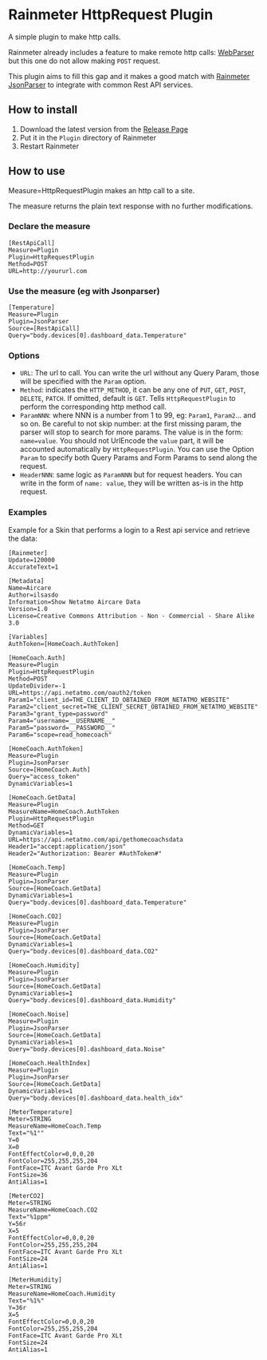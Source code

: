 # Rainmeter HttpRequest Plugin

A simple plugin to make http calls.

Rainmeter already includes a feature to make remote http calls: [WebParser](https://docs.rainmeter.net/manual/measures/webparser) but this one do not allow making `POST` request.

This plugin aims to fill this gap and it makes a good match with [Rainmeter JsonParser](https://github.com/e2e8/rainmeter-jsonparser) to integrate with common Rest API services.

## How to install

1. Download the latest version from the [Release Page](https://github.com/ilsasdo/rainmeter-httprequest/releases/latest)
2. Put it in the `Plugin` directory of Rainmeter
3. Restart Rainmeter

## How to use

Measure=HttpRequestPlugin makes an http call to a site.

The measure returns the plain text response with no further modifications.

### Declare the measure

```
[RestApiCall]
Measure=Plugin
Plugin=HttpRequestPlugin
Method=POST
URL=http://yoururl.com
```

### Use the measure (eg with Jsonparser)

```
[Temperature]
Measure=Plugin
Plugin=JsonParser
Source=[RestApiCall]
Query="body.devices[0].dashboard_data.Temperature"
```

### Options

* `URL`: The url to call. You can write the url without any Query Param, those will be specified with the `Param` option.
* `Method`: indicates the `HTTP_METHOD`, it can be any one of `PUT`, `GET`, `POST`, `DELETE`, `PATCH`. If omitted, default is `GET`. Tells `HttpRequestPlugin` to perform the corresponding http method call.
* `ParamNNN`: where NNN is a number from 1 to 99, eg: `Param1`, `Param2`... and so on. Be careful to not skip number: at the first missing param, the parser will stop to search for more params.
The value is in the form: `name=value`. You should not UrlEncode the `value` part, it will be accounted automatically by `HttpRequestPlugin`.
You can use the Option `Param` to specify both Query Params and Form Params to send along the request.
* `HeaderNNN`: same logic as `ParamNNN` but for request headers. You can write in the form of `name: value`, they will be written as-is in the http request.


### Examples

Example for a Skin that performs a login to a Rest api service and retrieve the data:

```
[Rainmeter]
Update=120000
AccurateText=1

[Metadata]
Name=Aircare
Author=ilsasdo
Information=Show Netatmo Aircare Data
Version=1.0
License=Creative Commons Attribution - Non - Commercial - Share Alike 3.0

[Variables]
AuthToken=[HomeCoach.AuthToken]

[HomeCoach.Auth]
Measure=Plugin
Plugin=HttpRequestPlugin
Method=POST
UpdateDivider=-1
URL=https://api.netatmo.com/oauth2/token
Param1="client_id=THE_CLIENT_ID_OBTAINED_FROM_NETATMO_WEBSITE"
Param2="client_secret=THE_CLIENT_SECRET_OBTAINED_FROM_NETATMO_WEBSITE"
Param3="grant_type=password"
Param4="username=__USERNAME__"
Param5="password=__PASSWORD__"
Param6="scope=read_homecoach"

[HomeCoach.AuthToken]
Measure=Plugin
Plugin=JsonParser
Source=[HomeCoach.Auth]
Query="access_token"
DynamicVariables=1

[HomeCoach.GetData]
Measure=Plugin
MeasureName=HomeCoach.AuthToken
Plugin=HttpRequestPlugin
Method=GET
DynamicVariables=1
URL=https://api.netatmo.com/api/gethomecoachsdata
Header1="accept:application/json"
Header2="Authorization: Bearer #AuthToken#"

[HomeCoach.Temp]
Measure=Plugin
Plugin=JsonParser
Source=[HomeCoach.GetData]
DynamicVariables=1
Query="body.devices[0].dashboard_data.Temperature"

[HomeCoach.CO2]
Measure=Plugin
Plugin=JsonParser
Source=[HomeCoach.GetData]
DynamicVariables=1
Query="body.devices[0].dashboard_data.CO2"

[HomeCoach.Humidity]
Measure=Plugin
Plugin=JsonParser
Source=[HomeCoach.GetData]
DynamicVariables=1
Query="body.devices[0].dashboard_data.Humidity"

[HomeCoach.Noise]
Measure=Plugin
Plugin=JsonParser
Source=[HomeCoach.GetData]
DynamicVariables=1
Query="body.devices[0].dashboard_data.Noise"

[HomeCoach.HealthIndex]
Measure=Plugin
Plugin=JsonParser
Source=[HomeCoach.GetData]
DynamicVariables=1
Query="body.devices[0].dashboard_data.health_idx"

[MeterTemperature]
Meter=STRING
MeasureName=HomeCoach.Temp
Text="%1°"
Y=0
X=0
FontEffectColor=0,0,0,20
FontColor=255,255,255,204
FontFace=ITC Avant Garde Pro XLt
FontSize=36
AntiAlias=1

[MeterCO2]
Meter=STRING
MeasureName=HomeCoach.CO2
Text="%1ppm"
Y=56r
X=5
FontEffectColor=0,0,0,20
FontColor=255,255,255,204
FontFace=ITC Avant Garde Pro XLt
FontSize=24
AntiAlias=1

[MeterHumidity]
Meter=STRING
MeasureName=HomeCoach.Humidity
Text="%1%"
Y=36r
X=5
FontEffectColor=0,0,0,20
FontColor=255,255,255,204
FontFace=ITC Avant Garde Pro XLt
FontSize=24
AntiAlias=1
```
